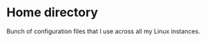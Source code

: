 Home directory
==============

Bunch of configuration files that I use across all my Linux instances.
